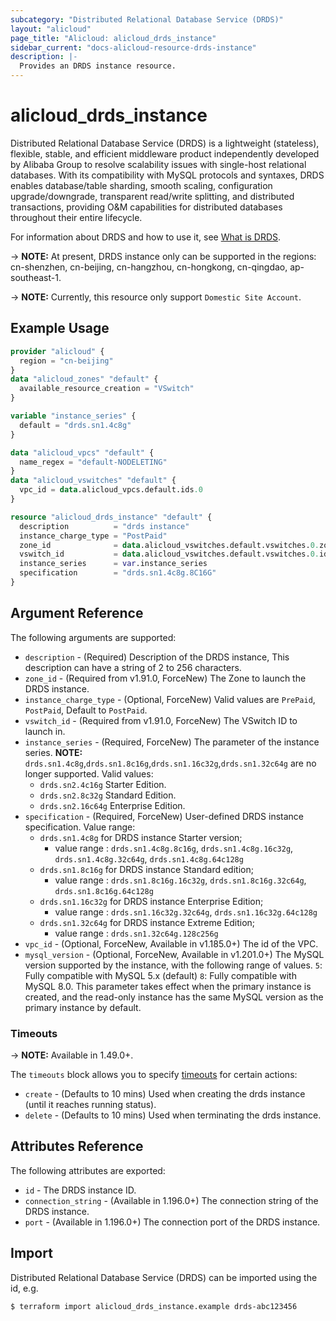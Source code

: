 ```yaml
---
subcategory: "Distributed Relational Database Service (DRDS)"
layout: "alicloud"
page_title: "Alicloud: alicloud_drds_instance"
sidebar_current: "docs-alicloud-resource-drds-instance"
description: |-
  Provides an DRDS instance resource.
---
```


# alicloud\_drds\_instance

Distributed Relational Database Service (DRDS) is a lightweight (stateless), flexible, stable, and efficient middleware product independently developed by Alibaba Group to resolve scalability issues with single-host relational databases.
With its compatibility with MySQL protocols and syntaxes, DRDS enables database/table sharding, smooth scaling, configuration upgrade/downgrade,
transparent read/write splitting, and distributed transactions, providing O&M capabilities for distributed databases throughout their entire lifecycle.

For information about DRDS and how to use it, see [What is DRDS](https://www.alibabacloud.com/help/product/29657.htm).

-> **NOTE:** At present, DRDS instance only can be supported in the regions: cn-shenzhen, cn-beijing, cn-hangzhou, cn-hongkong, cn-qingdao, ap-southeast-1.

-> **NOTE:** Currently, this resource only support `Domestic Site Account`.

## Example Usage

```terraform
provider "alicloud" {
  region = "cn-beijing"
}
data "alicloud_zones" "default" {
  available_resource_creation = "VSwitch"
}

variable "instance_series" {
  default = "drds.sn1.4c8g"
}

data "alicloud_vpcs" "default" {
  name_regex = "default-NODELETING"
}
data "alicloud_vswitches" "default" {
  vpc_id = data.alicloud_vpcs.default.ids.0
}

resource "alicloud_drds_instance" "default" {
  description          = "drds instance"
  instance_charge_type = "PostPaid"
  zone_id              = data.alicloud_vswitches.default.vswitches.0.zone_id
  vswitch_id           = data.alicloud_vswitches.default.vswitches.0.id
  instance_series      = var.instance_series
  specification        = "drds.sn1.4c8g.8C16G"
}
```

## Argument Reference

The following arguments are supported:

* `description` - (Required) Description of the DRDS instance, This description can have a string of 2 to 256 characters.
* `zone_id` - (Required from v1.91.0, ForceNew) The Zone to launch the DRDS instance.
* `instance_charge_type` - (Optional, ForceNew) Valid values are `PrePaid`, `PostPaid`, Default to `PostPaid`.
* `vswitch_id` - (Required from v1.91.0, ForceNew) The VSwitch ID to launch in.
* `instance_series` - (Required, ForceNew) The parameter of the instance series. **NOTE:**  `drds.sn1.4c8g`,`drds.sn1.8c16g`,`drds.sn1.16c32g`,`drds.sn1.32c64g` are no longer supported. Valid values:
    - `drds.sn2.4c16g` Starter Edition.
    - `drds.sn2.8c32g` Standard Edition.
    - `drds.sn2.16c64g` Enterprise Edition.
* `specification` - (Required, ForceNew) User-defined DRDS instance specification. Value range:
    - `drds.sn1.4c8g` for DRDS instance Starter version; 
        - value range : `drds.sn1.4c8g.8c16g`, `drds.sn1.4c8g.16c32g`, `drds.sn1.4c8g.32c64g`, `drds.sn1.4c8g.64c128g`
    - `drds.sn1.8c16g` for DRDS instance Standard edition;
        - value range : `drds.sn1.8c16g.16c32g`, `drds.sn1.8c16g.32c64g`, `drds.sn1.8c16g.64c128g`
    - `drds.sn1.16c32g` for DRDS instance Enterprise Edition;
        - value range : `drds.sn1.16c32g.32c64g`, `drds.sn1.16c32g.64c128g`
    - `drds.sn1.32c64g` for DRDS instance Extreme Edition;
        - value range : `drds.sn1.32c64g.128c256g`
* `vpc_id` - (Optional, ForceNew, Available in v1.185.0+) The id of the VPC.
* `mysql_version` - (Optional, ForceNew, Available in v1.201.0+) The MySQL version supported by the instance, with the following range of values. `5`: Fully compatible with MySQL 5.x (default) `8`: Fully compatible with MySQL 8.0. This parameter takes effect when the primary instance is created, and the read-only instance has the same MySQL version as the primary instance by default.
       
### Timeouts

-> **NOTE:** Available in 1.49.0+.

The `timeouts` block allows you to specify [timeouts](https://www.terraform.io/docs/configuration-0-11/resources.html#timeouts) for certain actions:

* `create` - (Defaults to 10 mins) Used when creating the drds instance (until it reaches running status). 
* `delete` - (Defaults to 10 mins) Used when terminating the drds instance. 
       
       
## Attributes Reference

The following attributes are exported:

* `id` - The DRDS instance ID.
* `connection_string` - (Available in 1.196.0+) The connection string of the DRDS instance.
* `port` - (Available in 1.196.0+) The connection port of the DRDS instance.


## Import

Distributed Relational Database Service (DRDS) can be imported using the id, e.g.

```shell
$ terraform import alicloud_drds_instance.example drds-abc123456
```
